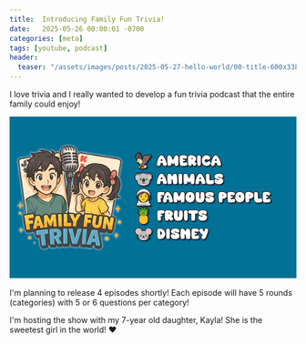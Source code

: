 ```yaml
---
title:  Introducing Family Fun Trivia!
date:   2025-05-26 00:00:01 -0700
categories: [meta]
tags: [youtube, podcast]
header:
  teaser: "/assets/images/posts/2025-05-27-hello-world/00-title-600x338.png"
---
```


I love trivia and I really wanted to develop a fun trivia
podcast that the entire family could enjoy!

<img src="/assets/images/posts/2025-05-27-hello-world/00-title-600x338.png">

I'm planning to release 4 episodes shortly! Each episode
will have 5 rounds (categories) with 5 or 6 questions per
category!

I'm hosting the show with my 7-year old daughter, Kayla!
She is the sweetest girl in the world! ❤️
